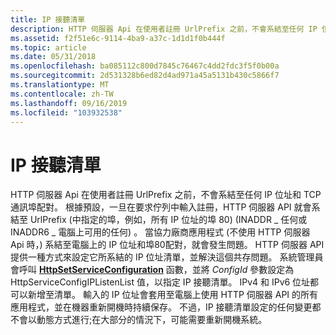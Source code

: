 ```yaml
---
title: IP 接聽清單
description: HTTP 伺服器 Api 在使用者註冊 UrlPrefix 之前，不會系結至任何 IP 位址和 TCP 通訊埠配對。
ms.assetid: f2f51e6c-9114-4ba9-a37c-1d1d1f0b444f
ms.topic: article
ms.date: 05/31/2018
ms.openlocfilehash: ba085112c800d7845c76467c4dd2fdc3f5f0b00a
ms.sourcegitcommit: 2d531328b6ed82d4ad971a45a5131b430c5866f7
ms.translationtype: MT
ms.contentlocale: zh-TW
ms.lasthandoff: 09/16/2019
ms.locfileid: "103932538"
---
```

# <a name="ip-listen-list"></a>IP 接聽清單

HTTP 伺服器 Api 在使用者註冊 UrlPrefix 之前，不會系結至任何 IP 位址和 TCP 通訊埠配對。 根據預設，一旦在要求佇列中輸入註冊，HTTP 伺服器 API 就會系結至 UrlPrefix (中指定的埠，例如，所有 IP 位址的埠 80)  (INADDR \_ 任何或 INADDR6 \_ 電腦上可用的任何) 。 當協力廠商應用程式 (不使用 HTTP 伺服器 Api 時，) 系結至電腦上的 IP 位址和埠80配對，就會發生問題。 HTTP 伺服器 API 提供一種方式來設定它所系結的 IP 位址清單，並解決這個共存問題。 系統管理員會呼叫 [**HttpSetServiceConfiguration**](/windows/desktop/api/Http/nf-http-httpsetserviceconfiguration) 函數，並將 *ConfigId* 參數設定為 HttpServiceConfigIPListenList 值，以指定 IP 接聽清單。 IPv4 和 IPv6 位址都可以新增至清單。 輸入的 IP 位址會套用至電腦上使用 HTTP 伺服器 API 的所有應用程式，並在機器重新開機時持續保存。 不過，IP 接聽清單設定的任何變更都不會以動態方式進行;在大部分的情況下，可能需要重新開機系統。

 

 




